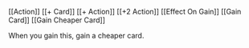 [[Action]]
[[+ Card]]
[[+ Action]]
[[+2 Action]]
[[Effect On Gain]] 
[[Gain Card]]
[[Gain Cheaper Card]]

When you gain this, gain a cheaper card.